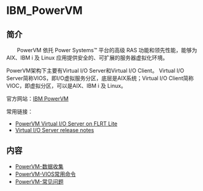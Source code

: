 # IBM_PowerVM

## 简介

&#8195;&#8195;PowerVM 依托 Power Systems™ 平台的高级 RAS 功能和领先性能，能够为 AIX、IBM i 及 Linux 应用提供安全的、可扩展的服务器虚拟化环境。

PowerVM架构下主要有Virtual I/O Server和Virtual I/O Client。
Virtual I/O Server简称VIOS，即I/O虚拟服务分区，底层是AIX系统；Virtual I/O Client简称VIOC，即虚拟分区，可以是AIX、IBM i 及 Linux。

官方网站：[IBM PowerVM](https://www.ibm.com/cn-zh/marketplace/ibm-powervm?mhsrc=ibmsearch_p&mhq=AIX)

常用链接：
- [PowerVM Virtual I/O Server on FLRT Lite](https://esupport.ibm.com/customercare/flrt/liteTable?prodKey=vios)
- [Virtual I/O Server release notes](https://www.ibm.com/docs/en/power9/9009-22A?topic=9009-22A/p9eeo/p9eeo_ipeeo_main.html#ipeeo_main)

## 内容
- [PowerVM-数据收集](https://ebook.big1000.com/04-IBM_Virtualization/02-PowerVM/01-PowerVM-%E6%95%B0%E6%8D%AE%E6%94%B6%E9%9B%86.html)
- [PowerVM-VIOS常用命令](https://ebook.big1000.com/04-IBM_Virtualization/02-PowerVM/02-PowerVM-VIOS%E5%B8%B8%E7%94%A8%E5%91%BD%E4%BB%A4.html)
- [PowerVM-常见问题](https://ebook.big1000.com/04-IBM_Virtualization/02-PowerVM/03-PowerVM-%E5%B8%B8%E8%A7%81%E9%97%AE%E9%A2%98.html)
